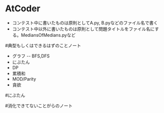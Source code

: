 # AtCoder 
- コンテスト中に書いたものは原則としてA.py, B.pyなどのファイル名で書く
- コンテスト中以外に書いたものは原則として問題タイトルをファイル名にする。MediansOfMedians.pyなど

#典型もしくはできるはずのことノート
- グラフ
-- BFS,DFS
- にぶたん
- DP
- 累積和
- MOD/Parity
- 貪欲

#にぶたん


#消化できてないことがらのノート
